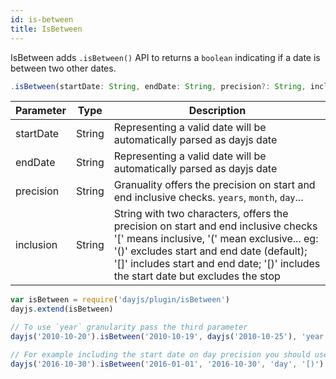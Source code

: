 ```yaml
---
id: is-between
title: IsBetween
---
```

IsBetween adds `.isBetween()` API to returns a `boolean` indicating if a date is between two other dates.


```typescript
.isBetween(startDate: String, endDate: String, precision?: String, inclusion?: String): Boolean
```
Parameter |Type| Description
---|---|---
startDate |String| Representing a valid date will be automatically parsed as dayjs date
endDate |String| Representing a valid date will be automatically parsed as dayjs date
precision |String| Granuality offers the precision on start and end inclusive checks. `years`, `month`, `day`... 
inclusion |String| String with two characters, offers the precision on start and end inclusive checks '[' means inclusive, '(' mean exclusive... eg: '()' excludes start and end date (default); '[]' includes start and end date; '[)' includes the start date but excludes the stop

```javascript
var isBetween = require('dayjs/plugin/isBetween')
dayjs.extend(isBetween)

// To use `year` granularity pass the third parameter
dayjs('2010-10-20').isBetween('2010-10-19', dayjs('2010-10-25'), 'year')

// For example including the start date on day precision you should use 'day' as 3rd parameter.
dayjs('2016-10-30').isBetween('2016-01-01', '2016-10-30', 'day', '[)')

```
